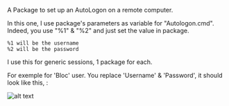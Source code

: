 A Package to set up an AutoLogon on a remote computer.

In this one, I use package's parameters as variable for "Autologon.cmd".
Indeed, you use "%1" & "%2" and just set the value in package.

````
%1 will be the username
%2 will be the password
````

I use this for generic sessions, 1 package for each.

For exemple for 'Bloc' user. You replace 'Username' & 'Password', it should look like this, :

![alt text](https://github.com/wizz13150/PDQ_Repo/blob/master/Scripts/Autologon/Autologon_example.png)
